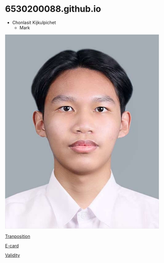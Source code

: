 # 6530200088.github.io
- Chonlasit Kijkulpichet
  - Mark
 
![Profile](photo/Profile.jpeg)

[Tranposition](tranposition.md)


[E-card](ecardChristmas.md)


[Validity](validity.md)
